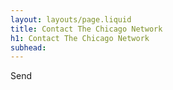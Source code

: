 ```yaml
---
layout: layouts/page.liquid
title: Contact The Chicago Network
h1: Contact The Chicago Network
subhead:
---
```

<form name="contact" class="contactForm" netlify>
    <sl-input name="Name" class="contactForm" label="Name" size="medium"></sl-input>
    <sl-input name="Email" class="contactForm" label="Email" size="medium"></sl-input>
    <sl-textarea name="Message" label="Message"></sl-textarea>
	<sl-button type="submit" variant="primary" class="submitButton">Send</sl-button>
</form>
